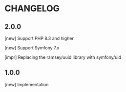 CHANGELOG
=========

## 2.0.0

[new] Support PHP 8.3 and higher

[new] Support Symfony 7.x

[impr] Replacing the ramsey/uuid library with symfony/uid

## 1.0.0

[new] Implementation

